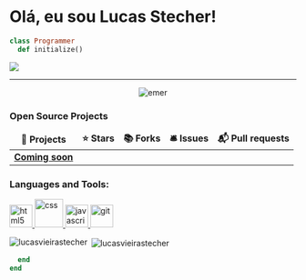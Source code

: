 # Olá, eu sou Lucas Stecher!

```ruby
class Programmer
  def initialize()
```


[<img src="https://img.shields.io/badge/linkedin-%230077B5.svg?&style=for-the-badge&logo=linkedin&logoColor=white" />](https://www.linkedin.com/in/lucas-stecher/) 

---

<p align="center"> <img src="https://komarev.com/ghpvc/?username=lucasstecher" alt="emer" /> </p>

<h3>Open Source Projects</h3>
<table>
  <thead align="center">
    <tr border: none;>
      <td><b>🎁 Projects</b></td>
      <td><b>⭐ Stars</b></td>
      <td><b>📚 Forks</b></td>
      <td><b>🛎 Issues</b></td>
      <td><b>📬 Pull requests</b></td>
    </tr>
  </thead>
  <tbody>
    <tr>
	    <td><a href="#"><b>Coming soon</b></a></td>
    </tr>
  </tbody>
</table>

 <h3 align="left">Languages and Tools:</h3>
<p align="left"> 
	<a href="https://developer.mozilla.org/pt-BR/docs/Web/HTML/HTML5" target="_blank"> <img src="https://www.vectorlogo.zone/logos/w3_html5/w3_html5-icon.svg" alt="html5" width="40" height="40"/> </a>
	<a href="https://developer.mozilla.org/pt-BR/docs/Archive/CSS3" target="_blank"> <img src="https://raw.githubusercontent.com/lucasstecher/imagens/master/css3.svg" alt="css" width="50" height="50"/> </a> 
	<a href="https://developer.mozilla.org/pt-BR/docs/Aprender/JavaScript" target="_blank"> <img src="https://upload.vectorlogo.zone/logos/javascript/images/239ec8a4-163e-4792-83b6-3f6d96911757.svg" alt="javascript" width="40" height="40"/> </a>
	<a href="https://git-scm.com/" target="_blank"> <img src="https://www.vectorlogo.zone/logos/git-scm/git-scm-icon.svg" alt="git" width="40" height="40"/> </a> 
</p>

<p><img align="left" src="https://github-readme-stats.vercel.app/api/top-langs/?username=lucasstecher&layout=compact" alt="lucasvieirastecher" /></p>

<p>&nbsp;<img align="center" src="https://github-readme-stats.vercel.app/api?username=lucasstecher&show_icons=true" alt="lucasvieirastecher" /></p>

```ruby
  end
end
```
